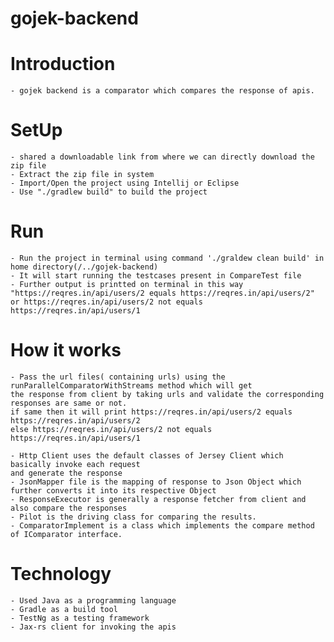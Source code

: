 # gojek-backend

# Introduction 
    - gojek backend is a comparator which compares the response of apis.

# SetUp
    - shared a downloadable link from where we can directly download the zip file
    - Extract the zip file in system
    - Import/Open the project using Intellij or Eclipse
    - Use "./gradlew build" to build the project
    
# Run
    - Run the project in terminal using command './graldew clean build' in home directory(/../gojek-backend)
    - It will start running the testcases present in CompareTest file
    - Further output is printted on terminal in this way "https://reqres.in/api/users/2 equals https://reqres.in/api/users/2"
    or https://reqres.in/api/users/2 not equals https://reqres.in/api/users/1
    
# How it works
    - Pass the url files( containing urls) using the runParallelComparatorWithStreams method which will get 
    the response from client by taking urls and validate the corresponding responses are same or not.
    if same then it will print https://reqres.in/api/users/2 equals https://reqres.in/api/users/2
    else https://reqres.in/api/users/2 not equals https://reqres.in/api/users/1
    
    - Http Client uses the default classes of Jersey Client which basically invoke each request 
    and generate the response
    - JsonMapper file is the mapping of response to Json Object which further converts it into its respective Object
    - ResponseExecutor is generally a response fetcher from client and also compare the responses
    - Pilot is the driving class for comparing the results.
    - ComparatorImplement is a class which implements the compare method of IComparator interface.
    
# Technology
    - Used Java as a programming language
    - Gradle as a build tool
    - TestNg as a testing framework
    - Jax-rs client for invoking the apis
